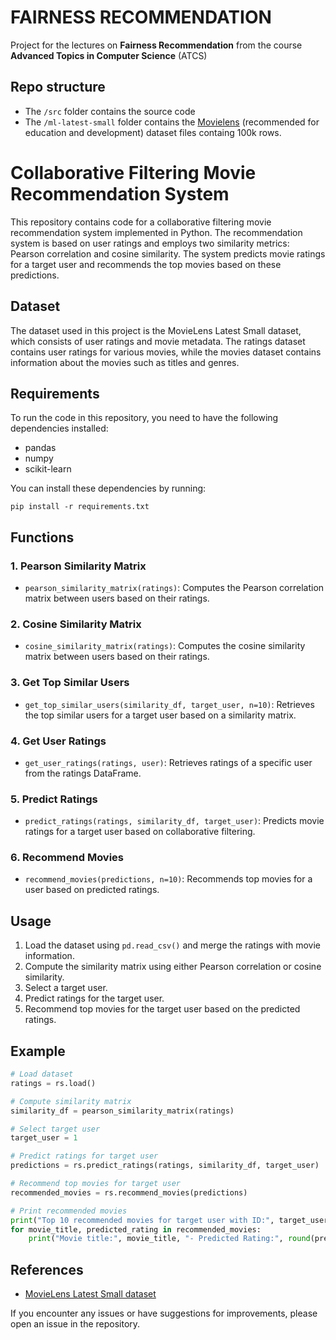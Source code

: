 # FAIRNESS RECOMMENDATION
Project for the lectures on **Fairness Recommendation** from the course **Advanced Topics in Computer Science** (ATCS)

## Repo structure
- The `/src` folder contains the source code 
- The `/ml-latest-small` folder contains the [Movielens](https://grouplens.org/datasets/movielens/) (recommended for education and development) dataset files containg 100k rows.

# Collaborative Filtering Movie Recommendation System

This repository contains code for a collaborative filtering movie recommendation system implemented in Python. The recommendation system is based on user ratings and employs two similarity metrics: Pearson correlation and cosine similarity. The system predicts movie ratings for a target user and recommends the top movies based on these predictions.

## Dataset
The dataset used in this project is the MovieLens Latest Small dataset, which consists of user ratings and movie metadata. The ratings dataset contains user ratings for various movies, while the movies dataset contains information about the movies such as titles and genres.

## Requirements
To run the code in this repository, you need to have the following dependencies installed:
- pandas
- numpy
- scikit-learn

You can install these dependencies by running:
```
pip install -r requirements.txt
```

## Functions

### 1. Pearson Similarity Matrix
- `pearson_similarity_matrix(ratings)`: Computes the Pearson correlation matrix between users based on their ratings.

### 2. Cosine Similarity Matrix
- `cosine_similarity_matrix(ratings)`: Computes the cosine similarity matrix between users based on their ratings.

### 3. Get Top Similar Users
- `get_top_similar_users(similarity_df, target_user, n=10)`: Retrieves the top similar users for a target user based on a similarity matrix.

### 4. Get User Ratings
- `get_user_ratings(ratings, user)`: Retrieves ratings of a specific user from the ratings DataFrame.

### 5. Predict Ratings
- `predict_ratings(ratings, similarity_df, target_user)`: Predicts movie ratings for a target user based on collaborative filtering.

### 6. Recommend Movies
- `recommend_movies(predictions, n=10)`: Recommends top movies for a user based on predicted ratings.

## Usage
1. Load the dataset using `pd.read_csv()` and merge the ratings with movie information.
2. Compute the similarity matrix using either Pearson correlation or cosine similarity.
3. Select a target user.
4. Predict ratings for the target user.
5. Recommend top movies for the target user based on the predicted ratings.

## Example
```python
# Load dataset
ratings = rs.load()

# Compute similarity matrix
similarity_df = pearson_similarity_matrix(ratings)

# Select target user
target_user = 1

# Predict ratings for target user
predictions = rs.predict_ratings(ratings, similarity_df, target_user)

# Recommend top movies for target user
recommended_movies = rs.recommend_movies(predictions)

# Print recommended movies
print("Top 10 recommended movies for target user with ID:", target_user)
for movie_title, predicted_rating in recommended_movies:
    print("Movie title:", movie_title, "- Predicted Rating:", round(predicted_rating, 2))
```

## References
- [MovieLens Latest Small dataset](https://grouplens.org/datasets/movielens/latest/)


If you encounter any issues or have suggestions for improvements, please open an issue in the repository.
